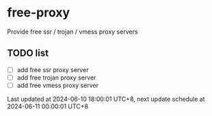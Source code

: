 
# free-proxy
Provide free ssr / trojan / vmess proxy servers


## TODO list
- [ ] add free ssr proxy server
- [ ] add free trojan proxy server
- [ ] add free vmess proxy server

Last updated at 2024-06-10 18:00:01 UTC+8, next update schedule at 2024-06-11 00:00:01 UTC+8

